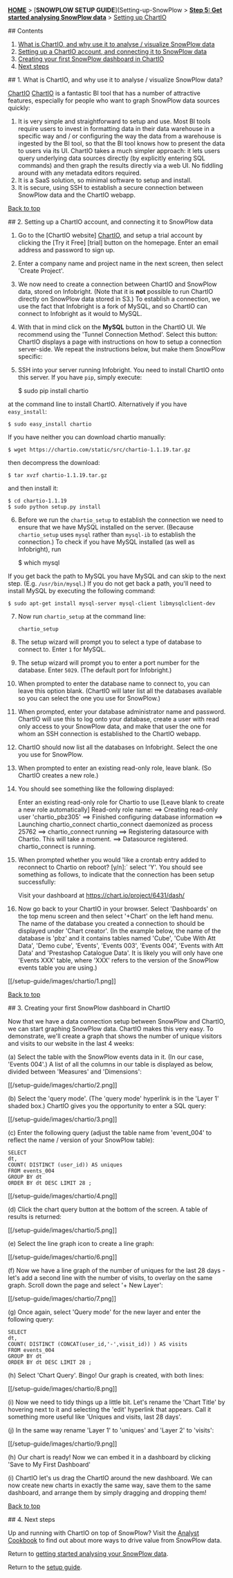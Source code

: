 [**HOME**](Home) > [**SNOWPLOW SETUP GUIDE**](Setting-up-SnowPlow > [**Step 5: Get started analysing SnowPlow data**](Getting-started-analysing-SnowPlow-data) > [Setting up ChartIO](Setting-up-ChartIO-to-visualise-your-data-in-Infobright)

<a name="top" />
## Contents

1. [What is ChartIO, and why use it to analyse / visualize SnowPlow data](#what-and-why)
2. [Setting up a ChartIO account, and connecting it to SnowPlow data](#setup)
3. [Creating your first SnowPlow dashboard in ChartIO](#1st-dashboard)
4. [Next steps](#next-steps)

<a name="what-and-why" />
## 1. What is ChartIO, and why use it to analyse / visualize SnowPlow data?

[ChartIO] [ChartIO] is a fantastic BI tool that has a number of attractive features, especially for people who want to graph SnowPlow data sources quickly:

1. It is very simple and straightforward to setup and use. Most BI tools require users to invest in formatting data in their data warehouse in a specific way and / or configuring the way the data from a warehouse is ingested by the BI tool, so that the BI tool knows how to present the data to users via its UI. ChartIO takes a much simpler approach: it lets users query underlying data sources directly (by explicitly entering SQL commands) and then graph the results directly via a web UI. No fiddling around with any metadata editors required.
2. It is a SaaS solution, so minimal software to setup and install.
3. It is secure, using SSH to establish a secure connection between SnowPlow data and the ChartIO webapp.

[Back to top](#top)

<a name="setup" />
## 2. Setting up a ChartIO account, and connecting it to SnowPlow data

1. Go to the [ChartIO website] [ChartIO], and setup a trial account by clicking the [Try it Free] [trial] button on the homepage. Enter an email address and password to sign up.

2. Enter a company name and project name in the next screen, then select 'Create Project'.

3. We now need to create a connection between ChartIO and SnowPlow data, stored on Infobright. (Note that it is **not** possible to run ChartIO directly on SnowPlow data stored in S3.) To establish a connection, we use the fact that Infobright is a fork of MySQL, and so ChartIO can connect to Infobright as it would to MySQL.

4. With that in mind click on the **MySQL** button in the ChartIO UI. We recommend using the 'Tunnel Connection Method'. Select this button: ChartIO displays a page with instructions on how to setup a connection server-side. We repeat the instructions below, but make them SnowPlow specific:

5. SSH into your server running Infobright. You need to install ChartIO onto this server. If you have `pip`, simply execute:

	$ sudo pip install chartio

at the command line to install ChartIO. Alternatively if you have `easy_install`:

	$ sudo easy_install chartio

If you have neither you can download chartio manually:

	$ wget https://chartio.com/static/src/chartio-1.1.19.tar.gz

then decompress the download:

	$ tar xvzf chartio-1.1.19.tar.gz

and then install it:

	$ cd chartio-1.1.19
	$ sudo python setup.py install

6. Before we run the `chartio_setup` to establish the connection we need to ensure that we have MySQL installed on the server. (Because `chartio_setup` uses `mysql` rather than `mysql-ib` to establish the connection.) To check if you have MySQL installed (as well as Infobright), run 

	$ which mysql

If you get back the path to MySQL you have MySQL and can skip to the next step. (E.g. `/usr/bin/mysql`.) If you do not get back a path, you'll need to install MySQL by executing the following command:

	$ sudo apt-get install mysql-server mysql-client libmysqlclient-dev

7. Now run `chartio_setup` at the command line:

	`chartio_setup`

8. The setup wizard will prompt you to select a type of database to connect to. Enter `1` for MySQL.

9. The setup wizard will prompt you to enter a port number for the database. Enter `5029`. (The default port for Infobright.)

10. When prompted to enter the database name to connect to, you can leave this option blank. (ChartIO will later list all the databases available so you can select the one you use for SnowPlow.)

11. When prompted, enter your database administrator name and password. ChartIO will use this to log onto your database, create a user with read only access to your SnowPlow data, and make that user the one for whom an SSH connection is established to the ChartIO webapp.

12. ChartIO should now list all the databases on Infobright. Select the one you use for SnowPlow.

13. When prompted to enter an existing read-only role, leave blank. (So ChartIO creates a new role.)

14. You should see something like the following displayed:

	Enter an existing read-only role for Chartio to use
	    [Leave blank to create a new role automatically]
	Read-only role name: 
	==> Creating read-only user 'chartio_pbz305'
	==> Finished configuring database information
	==> Launching chartio_connect
	chartio_connect daemonized as process 25762
	==> chartio_connect running
	==> Registering datasource with Chartio. This will take a moment.
	==> Datasource registered. chartio_connect is running.

15. When prompted whether you would 'like a crontab entry added to reconnect to Chartio on reboot? [y/n]:` select 'Y'. You should see something as follows, to indicate that the connection has been setup successfully:

	Visit your dashboard at
	  https://chart.io/project/6431/dash/

16. Now go back to your ChartIO in your browser. Select 'Dashboards' on the top menu screen and then select '+Chart' on the left hand menu. The name of the database you created a connection to should be displayed under 'Chart creator'. (In the example below, the name of the database is 'pbz' and it contains tables named 'Cube', 'Cube With Att Data', 'Demo cube', 'Events', 'Events 003', 'Events 004', 'Events with Att Data' and 'Prestashop Catalogue Data'. It is likely you will only have one 'Events XXX' table, where 'XXX' refers to the version of the SnowPlow events table you are using.)

[[/setup-guide/images/chartio/1.png]]


[Back to top](#top)

<a name="1st-dashboard" />
## 3. Creating your first SnowPlow dashboard in ChartIO

Now that we have a data connection setup between SnowPlow and ChartIO, we can start graphing SnowPlow data. ChartIO makes this very easy. To demonstrate, we'll create a graph that shows the number of unique visitors and visits to our website in the last 4 weeks:

(a) Select the table with the SnowPlow events data in it. (In our case, 'Events 004'.) A list of all the columns in our table is displayed as below, divided between 'Measures' and 'Dimensions':

[[/setup-guide/images/chartio/2.png]]

(b) Select the 'query mode'. (The 'query mode' hyperlink is in the 'Layer 1' shaded box.) ChartIO gives you the opportunity to enter a SQL query:

[[/setup-guide/images/chartio/3.png]]

(c) Enter the following query (adjust the table name from 'event_004' to reflect the name / version of your SnowPlow table):

	SELECT
	dt,
	COUNT( DISTINCT (user_id)) AS uniques
	FROM events_004
	GROUP BY dt
	ORDER BY dt DESC LIMIT 28 ;

[[/setup-guide/images/chartio/4.png]]

(d) Click the chart query button at the bottom of the screen. A table of results is returned:

[[/setup-guide/images/chartio/5.png]]

(e) Select the line graph icon to create a line graph:

[[/setup-guide/images/chartio/6.png]]

(f) Now we have a line graph of the number of uniques for the last 28 days - let's add a second line with the number of visits, to overlay on the same graph. Scroll down the page and select '+ New Layer':

[[/setup-guide/images/chartio/7.png]]

(g) Once again, select 'Query mode' for the new layer and enter the following query:

	SELECT
	dt,
	COUNT( DISTINCT (CONCAT(user_id,'-',visit_id)) ) AS visits
	FROM events_004
	GROUP BY dt
	ORDER BY dt DESC LIMIT 28 ;

(h) Select 'Chart Query'. Bingo! Our graph is created, with both lines:

[[/setup-guide/images/chartio/8.png]]

(i) Now we need to tidy things up a little bit. Let's rename the 'Chart Title' by hovering next to it and selecting the 'edit' hyperlink that appears. Call it something more useful like 'Uniques and visits, last 28 days'.

(j) In the same way rename 'Layer 1' to 'uniques' and 'Layer 2' to 'visits':

[[/setup-guide/images/chartio/9.png]]

(h) Our chart is ready! Now we can embed it in a dashboard by clicking 'Save to My First Dashboard'

(i) ChartIO let's us drag the ChartIO around the new dashboard. We can now create new charts in exactly the same way, save them to the same dashboard, and arrange them by simply dragging and dropping them!

[Back to top](#top)

<a name="next-steps" />
## 4. Next steps

Up and running with ChartIO on top of SnowPlow? Visit the [Analyst Cookbook][analyst-cookbook] to find out about more ways to drive value from SnowPlow data.

Return to [getting started analysing your SnowPlow data](Getting-started-analysing-SnowPlow-data).

Return to the [setup guide](Setting-up-SnowPlow#wiki-step5).

[ChartIO]: http://chartio.com/
[analyst-cookbook]: http://snowplowanalytics.com/analytics/index.html